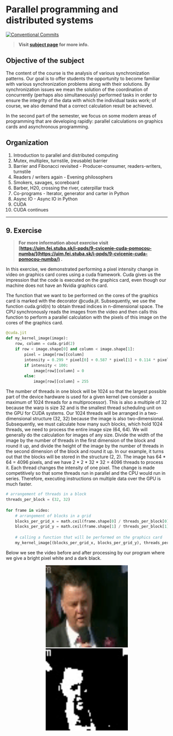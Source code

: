 # Parallel programming and distributed systems

[![Conventional Commits](https://img.shields.io/badge/Conventional%20Commits-1.0.0-blue.svg)](https://conventionalcommits.org)

> **Visit [subject page](https://uim.fei.stuba.sk/predmet/i-ppds) for more info.**

## Objective of the subject

The content of the course is the analysis of various synchronization patterns. Our goal is to offer students the
opportunity to become familiar with various synchronization problems along with their solutions. By synchronization
issues we mean the solution of the coordination of concurrently (perhaps also simultaneously) performed tasks in order
to ensure the integrity of the data with which the individual tasks work; of course, we also demand that a correct
calculation result be achieved.

In the second part of the semester, we focus on some modern areas of programming that are developing rapidly: parallel
calculations on graphics cards and asynchronous programming.

## Organization

1. Introduction to parallel and distributed computing
2. Mutex, multiplex, turnstile, (reusable) barrier
3. Barrier and Fibonacci revisited - Producer-consumer, readers-writers, turnstile
4. Readers / writers again - Evening philosophers
5. Smokers, savages, scoreboard
6. Barber, H20, crossing the river, caterpillar track
7. Co-programs - Iterator, generator and carter in Python
8. Async IO - Async IO in Python
9. CUDA
10. CUDA continues

___

## 9. Exercise

> **For more information about exercise
visit [https://uim.fei.stuba.sk/i-ppds/9-cvicenie-cuda-pomocou-numba/](https://uim.fei.stuba.sk/i-ppds/9-cvicenie-cuda-pomocou-numba/)
.**

In this exercise, we demonstrated performing a pixel intensity change in video on graphics card cores using a cuda
framework. Cuda gives us the impression that the code is executed on the graphics card, even though our machine does not
have an Nvidia graphics card.

The function that we want to be performed on the cores of the graphics card is marked with the decorator @cuda.jit.
Subsequently, we use the function cuda.grid(n) to obtain thread indices in n-dimensional space. The CPU synchronously
reads the images from the video and then calls this function to perform a parallel calculation with the pixels of this
image on the cores of the graphics card.

```python
@cuda.jit
def my_kernel_image(image):
    row, column = cuda.grid(2)
    if row < image.shape[0] and column < image.shape[1]:
        pixel = image[row][column]
        intensity = 0.299 * pixel[0] + 0.587 * pixel[1] + 0.114 * pixel[2]
        if intensity < 100:
            image[row][column] = 0
        else:
            image[row][column] = 255
```

The number of threads in one block will be 1024 so that the largest possible part of the device hardware is used for a
given kernel (we consider a maximum of 1024 threads for a multiprocessor). This is also a multiple of 32 because the
warp is size 32 and is the smallest thread scheduling unit on the GPU for CUDA systems. Our 1024 threads will be
arranged in a two-dimensional structure (32, 32) because the image is also two-dimensional. Subsequently, we must
calculate how many such blocks, which hold 1024 threads, we need to process the entire image size (64, 64). We will
generally do the calculation for images of any size. Divide the width of the image by the number of threads in the first
dimension of the block and round it up, and divide the height of the image by the number of threads in the second
dimension of the block and round it up. In our example, it turns out that the blocks will be stored in the structure
(2, 2). The image has 64 * 64 = 4096 pixels, and we have 2 * 2 * 32 * 32 = 4096 threads to process it. Each thread
changes the intensity of one pixel. The change is made competitively so that some threads run in parallel and the CPU
would run in series. Therefore, executing instructions on multiple data over the GPU is much faster.

```python
# arrangement of threads in a block
threads_per_block = (32, 32)

for frame in video:
    # arrangement of blocks in a grid
    blocks_per_grid_x = math.ceil(frame.shape[0] / threads_per_block[0])
    blocks_per_grid_y = math.ceil(frame.shape[1] / threads_per_block[1])

    # calling a function that will be performed on the graphics card
    my_kernel_image[(blocks_per_grid_x, blocks_per_grid_y), threads_per_block](frame)
```

Below we see the video before and after processing by our program where we give a bright pixel white and a dark black.

<p align="center">
    <img src="Louis_Van_Gaal_0-before.gif" width="256" height="256" alt="Louis Van Gaal before video processing">
    <img src="Louis_Van_Gaal_0-after.gif" width="256" height="256" alt="Louis Van Gaal after video processing">
</p>